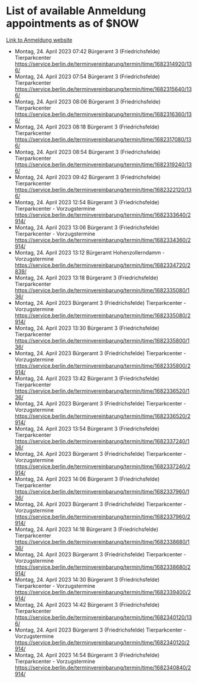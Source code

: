 # List of available Anmeldung appointments as of $NOW
[Link to Anmeldung website](https://service.berlin.de/terminvereinbarung/termin/tag.php?termin=1&anliegen[]=120686&dienstleisterlist=122210,122217,327316,122219,327312,122227,327314,122231,327346,122243,327348,122254,122252,329742,122260,329745,122262,329748,122271,327278,122273,327274,122277,327276,330436,122280,327294,122282,327290,122284,327292,122291,327270,122285,327266,122286,327264,122296,327268,150230,329760,122297,327286,122294,327284,122312,329763,122314,329775,122304,327330,122311,327334,122309,327332,317869,122281,327352,122279,329772,122283,122276,327324,122274,327326,122267,329766,122246,327318,122251,327320,122257,327322,122208,327298,122226,327300&herkunft=http%3A%2F%2Fservice.berlin.de%2Fdienstleistung%2F120686%2F)
- Montag, 24. April 2023 07:42 Bürgeramt 3 (Friedrichsfelde) Tierparkcenter https://service.berlin.de/terminvereinbarung/termin/time/1682314920/136/
- Montag, 24. April 2023 07:54 Bürgeramt 3 (Friedrichsfelde) Tierparkcenter https://service.berlin.de/terminvereinbarung/termin/time/1682315640/136/
- Montag, 24. April 2023 08:06 Bürgeramt 3 (Friedrichsfelde) Tierparkcenter https://service.berlin.de/terminvereinbarung/termin/time/1682316360/136/
- Montag, 24. April 2023 08:18 Bürgeramt 3 (Friedrichsfelde) Tierparkcenter https://service.berlin.de/terminvereinbarung/termin/time/1682317080/136/
- Montag, 24. April 2023 08:54 Bürgeramt 3 (Friedrichsfelde) Tierparkcenter https://service.berlin.de/terminvereinbarung/termin/time/1682319240/136/
- Montag, 24. April 2023 09:42 Bürgeramt 3 (Friedrichsfelde) Tierparkcenter https://service.berlin.de/terminvereinbarung/termin/time/1682322120/136/
- Montag, 24. April 2023 12:54 Bürgeramt 3 (Friedrichsfelde) Tierparkcenter - Vorzugstermine https://service.berlin.de/terminvereinbarung/termin/time/1682333640/2914/
- Montag, 24. April 2023 13:06 Bürgeramt 3 (Friedrichsfelde) Tierparkcenter - Vorzugstermine https://service.berlin.de/terminvereinbarung/termin/time/1682334360/2914/
- Montag, 24. April 2023 13:12 Bürgeramt Hohenzollerndamm - Vorzugstermine https://service.berlin.de/terminvereinbarung/termin/time/1682334720/2839/
- Montag, 24. April 2023 13:18 Bürgeramt 3 (Friedrichsfelde) Tierparkcenter https://service.berlin.de/terminvereinbarung/termin/time/1682335080/136/
- Montag, 24. April 2023  Bürgeramt 3 (Friedrichsfelde) Tierparkcenter - Vorzugstermine https://service.berlin.de/terminvereinbarung/termin/time/1682335080/2914/
- Montag, 24. April 2023 13:30 Bürgeramt 3 (Friedrichsfelde) Tierparkcenter https://service.berlin.de/terminvereinbarung/termin/time/1682335800/136/
- Montag, 24. April 2023  Bürgeramt 3 (Friedrichsfelde) Tierparkcenter - Vorzugstermine https://service.berlin.de/terminvereinbarung/termin/time/1682335800/2914/
- Montag, 24. April 2023 13:42 Bürgeramt 3 (Friedrichsfelde) Tierparkcenter https://service.berlin.de/terminvereinbarung/termin/time/1682336520/136/
- Montag, 24. April 2023  Bürgeramt 3 (Friedrichsfelde) Tierparkcenter - Vorzugstermine https://service.berlin.de/terminvereinbarung/termin/time/1682336520/2914/
- Montag, 24. April 2023 13:54 Bürgeramt 3 (Friedrichsfelde) Tierparkcenter https://service.berlin.de/terminvereinbarung/termin/time/1682337240/136/
- Montag, 24. April 2023  Bürgeramt 3 (Friedrichsfelde) Tierparkcenter - Vorzugstermine https://service.berlin.de/terminvereinbarung/termin/time/1682337240/2914/
- Montag, 24. April 2023 14:06 Bürgeramt 3 (Friedrichsfelde) Tierparkcenter https://service.berlin.de/terminvereinbarung/termin/time/1682337960/136/
- Montag, 24. April 2023  Bürgeramt 3 (Friedrichsfelde) Tierparkcenter - Vorzugstermine https://service.berlin.de/terminvereinbarung/termin/time/1682337960/2914/
- Montag, 24. April 2023 14:18 Bürgeramt 3 (Friedrichsfelde) Tierparkcenter https://service.berlin.de/terminvereinbarung/termin/time/1682338680/136/
- Montag, 24. April 2023  Bürgeramt 3 (Friedrichsfelde) Tierparkcenter - Vorzugstermine https://service.berlin.de/terminvereinbarung/termin/time/1682338680/2914/
- Montag, 24. April 2023 14:30 Bürgeramt 3 (Friedrichsfelde) Tierparkcenter - Vorzugstermine https://service.berlin.de/terminvereinbarung/termin/time/1682339400/2914/
- Montag, 24. April 2023 14:42 Bürgeramt 3 (Friedrichsfelde) Tierparkcenter https://service.berlin.de/terminvereinbarung/termin/time/1682340120/136/
- Montag, 24. April 2023  Bürgeramt 3 (Friedrichsfelde) Tierparkcenter - Vorzugstermine https://service.berlin.de/terminvereinbarung/termin/time/1682340120/2914/
- Montag, 24. April 2023 14:54 Bürgeramt 3 (Friedrichsfelde) Tierparkcenter - Vorzugstermine https://service.berlin.de/terminvereinbarung/termin/time/1682340840/2914/

